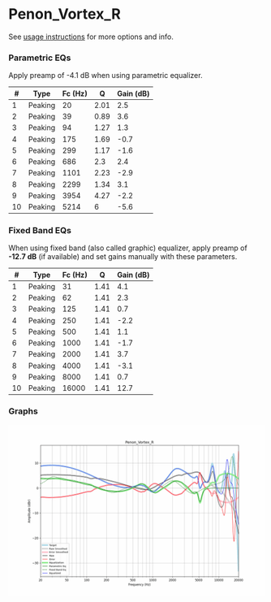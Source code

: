 # Penon_Vortex_R
See [usage instructions](https://github.com/jaakkopasanen/AutoEq#usage) for more options and info.

### Parametric EQs
Apply preamp of -4.1 dB when using parametric equalizer.

|   # | Type    |   Fc (Hz) |    Q |   Gain (dB) |
|-----|---------|-----------|------|-------------|
|   1 | Peaking |        20 | 2.01 |         2.5 |
|   2 | Peaking |        39 | 0.89 |         3.6 |
|   3 | Peaking |        94 | 1.27 |         1.3 |
|   4 | Peaking |       175 | 1.69 |        -0.7 |
|   5 | Peaking |       299 | 1.17 |        -1.6 |
|   6 | Peaking |       686 | 2.3  |         2.4 |
|   7 | Peaking |      1101 | 2.23 |        -2.9 |
|   8 | Peaking |      2299 | 1.34 |         3.1 |
|   9 | Peaking |      3954 | 4.27 |        -2.2 |
|  10 | Peaking |      5214 | 6    |        -5.6 |

### Fixed Band EQs
When using fixed band (also called graphic) equalizer, apply preamp of **-12.7 dB** (if available) and set gains manually with these parameters.

|   # | Type    |   Fc (Hz) |    Q |   Gain (dB) |
|-----|---------|-----------|------|-------------|
|   1 | Peaking |        31 | 1.41 |         4.1 |
|   2 | Peaking |        62 | 1.41 |         2.3 |
|   3 | Peaking |       125 | 1.41 |         0.7 |
|   4 | Peaking |       250 | 1.41 |        -2.2 |
|   5 | Peaking |       500 | 1.41 |         1.1 |
|   6 | Peaking |      1000 | 1.41 |        -1.7 |
|   7 | Peaking |      2000 | 1.41 |         3.7 |
|   8 | Peaking |      4000 | 1.41 |        -3.1 |
|   9 | Peaking |      8000 | 1.41 |         0.7 |
|  10 | Peaking |     16000 | 1.41 |        12.7 |

### Graphs
![](./Penon_Vortex_R.png)
